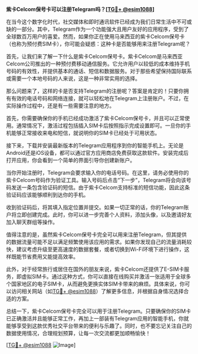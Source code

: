 **紫卡Celcom保号卡可以注册Telegram吗？[[TG💪+ @esim1088](https://t.me/s/esim1088)]**

在当今这个数字化时代，社交媒体和即时通讯软件已经成为我们日常生活中不可或缺的一部分。其中，Telegram作为一个功能强大且用户友好的应用程序，受到了全球数百万用户的喜爱。然而，如果你正在使用马来西亚的紫卡Celcom保号卡（也称为预付费SIM卡），你可能会疑惑：这种卡是否能够用来注册Telegram呢？

首先，让我们来了解一下什么是紫卡Celcom保号卡。紫卡Celcom是马来西亚Celcom公司推出的一种预付费移动通信服务。它允许用户以较低的成本维持手机号码的有效性，并提供基本的通话、短信和数据服务。对于那些希望保持国际联系或需要一个本地号码的人来说，这是一种非常实用的选择。

那么问题来了，这样的卡是否支持Telegram的注册呢？答案是肯定的！只要你拥有有效的电话号码和网络连接，就可以轻松地在Telegram上注册账户。不过，在实际操作过程中，还是有一些需要注意的地方。

首先，你需要确保你的手机已经成功激活了紫卡Celcom保号卡，并且可以正常使用。通常情况下，激活过程包括插入SIM卡后按照指示完成设置即可。一旦你的手机能够正常接收来电和短信，就说明你的SIM卡已经处于可用状态。

接下来，下载并安装最新版本的Telegram应用程序到你的智能手机上。无论是Android还是iOS设备，都可以通过官方应用商店免费获取这款软件。安装完成后打开应用，你会看到一个简单的界面引导你创建新账户。

当你开始注册时，Telegram会要求输入你的电话号码。在这里，请务必使用你的紫卡Celcom号码作为验证工具。输入号码后点击“下一步”，Telegram将会向该号码发送一条包含验证码的短信。由于紫卡Celcom支持标准的短信功能，因此这条验证码应该能够顺利到达你的手机。

收到验证码后，将其填入指定位置并提交。如果一切正常的话，你的Telegram账户将立即创建完成。此时，你可以进一步完善个人资料，添加头像，以及邀请好友加入聊天群组等操作。

值得注意的是，虽然紫卡Celcom保号卡完全可以用来注册Telegram，但其提供的数据流量可能不足以满足频繁使用该应用的需求。如果你发现自己的流量消耗较快，建议考虑升级至更高速度的数据套餐，或者切换到Wi-Fi环境下进行操作，这样既能节省费用又能提高效率。

此外，对于经常旅行或居住在国外的朋友来说，紫卡Celcom还提供了E-SIM卡服务，即虚拟SIM卡。通过这种方式，你可以直接在线购买并激活一张适用于全球多个国家地区的电子SIM卡，从而避免更换实体SIM卡带来的麻烦。具体来说，你可以访问相关网站（如[TG💪+ @esim1088](https://t.me/s/esim1088)）了解更多信息，并根据自身情况选择合适的方案。

总结一下，紫卡Celcom保号卡完全可以用于注册Telegram。只要确保你的SIM卡已正确激活并且能够正常工作，再加上一部装有Telegram应用的智能手机，你就能够享受到这款优秀社交平台带来的便利与乐趣了。同时，也不要忘记关注自己的数据使用情况，合理规划预算，让每一次交流都更加顺畅愉快！

[[TG💪+ @esim1088](https://t.me/s/esim1088) ![Image](https://i.postimg.cc/4NQfJmqS/Snipaste-2025-05-13-00-14-12.png)]